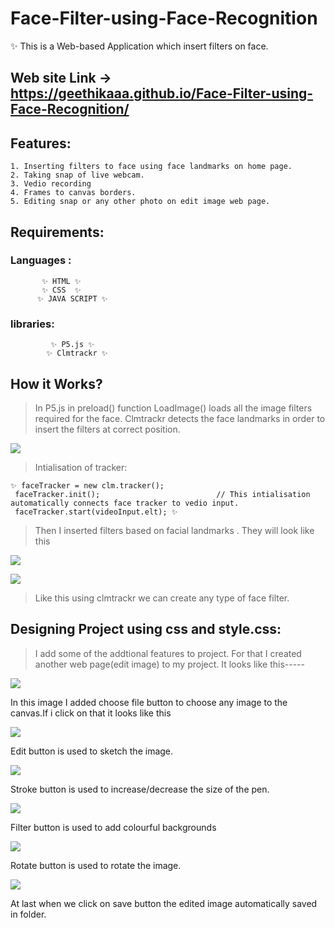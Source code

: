 # Face-Filter-using-Face-Recognition
  ✨ This is a Web-based Application which insert filters on face.
  
  ## Web site Link -> https://geethikaaa.github.io/Face-Filter-using-Face-Recognition/
 ## Features:
    1. Inserting filters to face using face landmarks on home page.
    2. Taking snap of live webcam.
    3. Vedio recording
    4. Frames to canvas borders.
    5. Editing snap or any other photo on edit image web page.

## Requirements:

### Languages :
            
           ✨ HTML ✨
           ✨ CSS  ✨
          ✨ JAVA SCRIPT ✨
          
 ### libraries:
             ✨ P5.js ✨
            ✨ Clmtrackr ✨

## How it Works?
   
   > In P5.js in preload() function LoadImage() loads all the image filters required for the face.
   > Clmtrackr detects the face landmarks in order to insert the filters at correct position.


![](Images/clmtackr.png)


   >Intialisation of tracker:
   
    ✨ faceTracker = new clm.tracker();
     faceTracker.init();                          // This intialisation automatically connects face tracker to vedio input.
     faceTracker.start(videoInput.elt); ✨  
     
     
   > Then I inserted filters based on facial landmarks . They will look like this

     
  ![](Images/devilhorn.png)

   
  ![](Images/birthdayparty.png)
  
  >Like this using clmtrackr we can create any type of face filter.


## Designing Project using css and style.css:

  > I add some of the addtional features to project. For that I created another web page(edit image) to my project.
It looks like this-----


![](Images/editimage.png)

In this image I added choose file button to choose any image to the canvas.If i click on that it looks like this

 ![](Images/editimage1.png)
 
Edit button is used to sketch the image.

 ![](Images/editimage2.png)
 
Stroke button is used to increase/decrease the size of the pen.

 ![](Images/editimage3.png)
 
Filter button is used to add colourful backgrounds

 ![](Images/editimage4.png)
 
Rotate button is used to rotate the image.

 ![](Images/editimage5.png)
 
At last when we click on save button the edited image automatically saved in folder.



